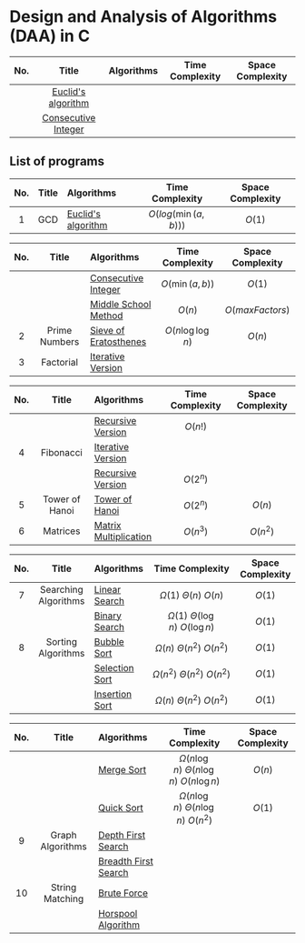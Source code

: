 # Design and Analysis of Algorithms (DAA) in C

| No. |        Title         | Algorithms                                               |                Time Complexity                 | Space Complexity |
|:---:|:--------------------:|:---------------------------------------------------------|:----------------------------------------------:|:----------------:|
||[Euclid's algorithm](GCD/euclidsAlgorithm.c)||||
||[Consecutive Integer](GCD/consecutiveInteger.c)||||

## List of programs

| No. |        Title         | Algorithms                                               |                Time Complexity                 | Space Complexity |
|:---:|:--------------------:|:---------------------------------------------------------|:----------------------------------------------:|:----------------:|
|  1  |         GCD          | [Euclid's algorithm](GCD/euclidsAlgorithm.c)             |             $`O(log(\min(a,b)))`$              |      $O(1)$      |

| No. |        Title         | Algorithms                                               |                Time Complexity                 | Space Complexity |
|:---:|:--------------------:|:---------------------------------------------------------|:----------------------------------------------:|:----------------:|
|     |                      | [Consecutive Integer](GCD/consecutiveInteger.c)          |                $`O(\min(a,b))`$                |      $O(1)$      |
|     |                      | [Middle School Method](GCD/combined.c)                   |                     $O(n)$                     | $O(maxFactors)$  |
|  2  |    Prime Numbers     | [Sieve of Eratosthenes](PrimeNumbers/sieve.c)            |                $O(n\log\log n)$                |      $O(n)$      |
|  3  |      Factorial       | [Iterative Version](Fibonacci/iteration.c)               |                                                |                  |

| No. |        Title         | Algorithms                                               |                Time Complexity                 | Space Complexity |
|:---:|:--------------------:|:---------------------------------------------------------|:----------------------------------------------:|:----------------:|
|     |                      | [Recursive Version](Fibonacci/recursion.c)               |                    $O(n!)$                     |                  |
|  4  |      Fibonacci       | [Iterative Version](Factorial/iteration.c)               |                                                |                  |
|     |                      | [Recursive Version](Factorial/recursion.c)               |                    $O(2^n)$                    |                  |
|  5  |    Tower of Hanoi    | [Tower of Hanoi](TowerOfHanoi/toh.c)                     |                    $O(2^n)$                    |      $O(n)$      |
|  6  |       Matrices       | [Matrix Multiplication](Matrices/matrixMultiplication.c) |                    $O(n^3)$                    |     $O(n^2)$     |

| No. |        Title         | Algorithms                                               |                Time Complexity                 | Space Complexity |
|:---:|:--------------------:|:---------------------------------------------------------|:----------------------------------------------:|:----------------:|
|  7  | Searching Algorithms | [Linear Search](Search/linearSearch.c)                   |          $\Omega(1)\ \Theta(n)\ O(n)$          |      $O(1)$      |
|     |                      | [Binary Search](Search/binarySearch.c)                   |     $\Omega(1)\ \Theta(\log n)\ O(\log n)$     |      $O(1)$      |
|  8  |  Sorting Algorithms  | [Bubble Sort](Sorting/bubbleSort.c)                      |        $\Omega(n)\ \Theta(n^2)\ O(n^2)$        |      $O(1)$      |
|     |                      | [Selection Sort](Sorting/selectionSort.c)                |       $\Omega(n^2)\ \Theta(n^2)\ O(n^2)$       |      $O(1)$      |
|     |                      | [Insertion Sort](Sorting/insertionSort.c)                |        $\Omega(n)\ \Theta(n^2)\ O(n^2)$        |      $O(1)$      |

| No. |        Title         | Algorithms                                               |                Time Complexity                 | Space Complexity |
|:---:|:--------------------:|:---------------------------------------------------------|:----------------------------------------------:|:----------------:|
|     |                      | [Merge Sort](Sorting/mergeSort.c)                        | $\Omega(n\log n)\ \Theta(n\log n)\ O(n\log n)$ |      $O(n)$      |
|     |                      | [Quick Sort](Sorting/quickSort.c)                        |   $\Omega(n\log n)\ \Theta(n\log n)\ O(n^2)$   |      $O(1)$      |
|  9  |   Graph Algorithms   | [Depth First Search](GraphAlgorithms/dfs.c)              |                                                |                  |
|     |                      | [Breadth First Search](GraphAlgorithms/bfs.c)            |                                                |                  |
| 10  |   String Matching    | [Brute Force](StringMatching/bruteForce.c)               |                                                |                  |
|     |                      | [Horspool Algorithm](StringMatching/horsepool.c)         |                                                |                  |


